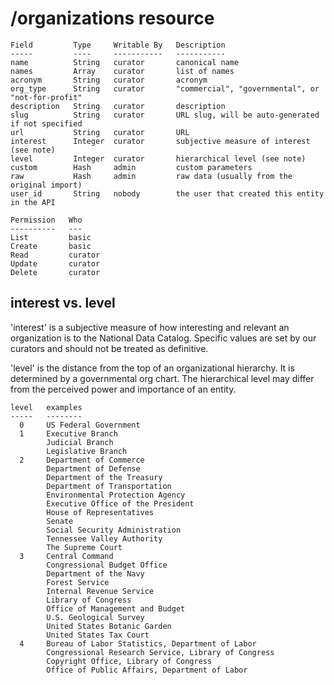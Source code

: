# /organizations resource

    Field         Type     Writable By   Description
    -----         ----     -----------   -----------
    name          String   curator       canonical name
    names         Array    curator       list of names
    acronym       String   curator       acronym
    org_type      String   curator       "commercial", "governmental", or "not-for-profit"
    description   String   curator       description
    slug          String   curator       URL slug, will be auto-generated if not specified
    url           String   curator       URL
    interest      Integer  curator       subjective measure of interest (see note)
    level         Integer  curator       hierarchical level (see note)
    custom        Hash     admin         custom parameters
    raw           Hash     admin         raw data (usually from the original import)
    user_id       String   nobody        the user that created this entity in the API

    Permission   Who
    ----------   ---
    List         basic
    Create       basic
    Read         curator
    Update       curator
    Delete       curator

## interest vs. level

'interest' is a subjective measure of how interesting and relevant an organization is to the National Data Catalog. Specific values are set by our curators and should not be treated as definitive.

'level' is the distance from the top of an organizational hierarchy. It is determined by a governmental org chart. The hierarchical level may differ from the perceived power and importance of an entity.

    level   examples
    -----   --------
      0     US Federal Government
      1     Executive Branch
            Judicial Branch
            Legislative Branch
      2     Department of Commerce
            Department of Defense
            Department of the Treasury
            Department of Transportation
            Environmental Protection Agency
            Executive Office of the President
            House of Representatives
            Senate
            Social Security Administration
            Tennessee Valley Authority
            The Supreme Court
      3     Central Command
            Congressional Budget Office
            Department of the Navy
            Forest Service
            Internal Revenue Service
            Library of Congress
            Office of Management and Budget
            U.S. Geological Survey
            United States Botanic Garden
            United States Tax Court
      4     Bureau of Labor Statistics, Department of Labor
            Congressional Research Service, Library of Congress
            Copyright Office, Library of Congress
            Office of Public Affairs, Department of Labor
